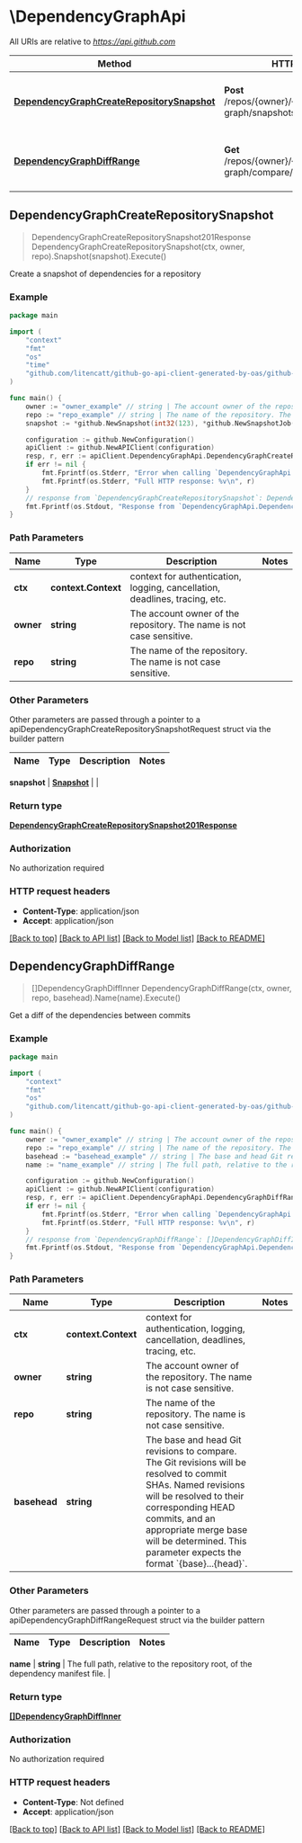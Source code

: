 # \DependencyGraphApi

All URIs are relative to *https://api.github.com*

Method | HTTP request | Description
------------- | ------------- | -------------
[**DependencyGraphCreateRepositorySnapshot**](DependencyGraphApi.md#DependencyGraphCreateRepositorySnapshot) | **Post** /repos/{owner}/{repo}/dependency-graph/snapshots | Create a snapshot of dependencies for a repository
[**DependencyGraphDiffRange**](DependencyGraphApi.md#DependencyGraphDiffRange) | **Get** /repos/{owner}/{repo}/dependency-graph/compare/{basehead} | Get a diff of the dependencies between commits



## DependencyGraphCreateRepositorySnapshot

> DependencyGraphCreateRepositorySnapshot201Response DependencyGraphCreateRepositorySnapshot(ctx, owner, repo).Snapshot(snapshot).Execute()

Create a snapshot of dependencies for a repository



### Example

```go
package main

import (
    "context"
    "fmt"
    "os"
    "time"
    "github.com/litencatt/github-go-api-client-generated-by-oas/github-go"
)

func main() {
    owner := "owner_example" // string | The account owner of the repository. The name is not case sensitive.
    repo := "repo_example" // string | The name of the repository. The name is not case sensitive.
    snapshot := *github.NewSnapshot(int32(123), *github.NewSnapshotJob("5622a2b0-63f6-4732-8c34-a1ab27e102a11", "yourworkflowname_yourjobname"), "ddc951f4b1293222421f2c8df679786153acf689", "refs/heads/main", *github.NewSnapshotDetector("docker buildtime detector", "1.0.0", "http://example.com/docker-buildtimer-detector"), time.Now()) // Snapshot | 

    configuration := github.NewConfiguration()
    apiClient := github.NewAPIClient(configuration)
    resp, r, err := apiClient.DependencyGraphApi.DependencyGraphCreateRepositorySnapshot(context.Background(), owner, repo).Snapshot(snapshot).Execute()
    if err != nil {
        fmt.Fprintf(os.Stderr, "Error when calling `DependencyGraphApi.DependencyGraphCreateRepositorySnapshot``: %v\n", err)
        fmt.Fprintf(os.Stderr, "Full HTTP response: %v\n", r)
    }
    // response from `DependencyGraphCreateRepositorySnapshot`: DependencyGraphCreateRepositorySnapshot201Response
    fmt.Fprintf(os.Stdout, "Response from `DependencyGraphApi.DependencyGraphCreateRepositorySnapshot`: %v\n", resp)
}
```

### Path Parameters


Name | Type | Description  | Notes
------------- | ------------- | ------------- | -------------
**ctx** | **context.Context** | context for authentication, logging, cancellation, deadlines, tracing, etc.
**owner** | **string** | The account owner of the repository. The name is not case sensitive. | 
**repo** | **string** | The name of the repository. The name is not case sensitive. | 

### Other Parameters

Other parameters are passed through a pointer to a apiDependencyGraphCreateRepositorySnapshotRequest struct via the builder pattern


Name | Type | Description  | Notes
------------- | ------------- | ------------- | -------------


 **snapshot** | [**Snapshot**](Snapshot.md) |  | 

### Return type

[**DependencyGraphCreateRepositorySnapshot201Response**](DependencyGraphCreateRepositorySnapshot201Response.md)

### Authorization

No authorization required

### HTTP request headers

- **Content-Type**: application/json
- **Accept**: application/json

[[Back to top]](#) [[Back to API list]](../README.md#documentation-for-api-endpoints)
[[Back to Model list]](../README.md#documentation-for-models)
[[Back to README]](../README.md)


## DependencyGraphDiffRange

> []DependencyGraphDiffInner DependencyGraphDiffRange(ctx, owner, repo, basehead).Name(name).Execute()

Get a diff of the dependencies between commits



### Example

```go
package main

import (
    "context"
    "fmt"
    "os"
    "github.com/litencatt/github-go-api-client-generated-by-oas/github-go"
)

func main() {
    owner := "owner_example" // string | The account owner of the repository. The name is not case sensitive.
    repo := "repo_example" // string | The name of the repository. The name is not case sensitive.
    basehead := "basehead_example" // string | The base and head Git revisions to compare. The Git revisions will be resolved to commit SHAs. Named revisions will be resolved to their corresponding HEAD commits, and an appropriate merge base will be determined. This parameter expects the format `{base}...{head}`.
    name := "name_example" // string | The full path, relative to the repository root, of the dependency manifest file. (optional)

    configuration := github.NewConfiguration()
    apiClient := github.NewAPIClient(configuration)
    resp, r, err := apiClient.DependencyGraphApi.DependencyGraphDiffRange(context.Background(), owner, repo, basehead).Name(name).Execute()
    if err != nil {
        fmt.Fprintf(os.Stderr, "Error when calling `DependencyGraphApi.DependencyGraphDiffRange``: %v\n", err)
        fmt.Fprintf(os.Stderr, "Full HTTP response: %v\n", r)
    }
    // response from `DependencyGraphDiffRange`: []DependencyGraphDiffInner
    fmt.Fprintf(os.Stdout, "Response from `DependencyGraphApi.DependencyGraphDiffRange`: %v\n", resp)
}
```

### Path Parameters


Name | Type | Description  | Notes
------------- | ------------- | ------------- | -------------
**ctx** | **context.Context** | context for authentication, logging, cancellation, deadlines, tracing, etc.
**owner** | **string** | The account owner of the repository. The name is not case sensitive. | 
**repo** | **string** | The name of the repository. The name is not case sensitive. | 
**basehead** | **string** | The base and head Git revisions to compare. The Git revisions will be resolved to commit SHAs. Named revisions will be resolved to their corresponding HEAD commits, and an appropriate merge base will be determined. This parameter expects the format &#x60;{base}...{head}&#x60;. | 

### Other Parameters

Other parameters are passed through a pointer to a apiDependencyGraphDiffRangeRequest struct via the builder pattern


Name | Type | Description  | Notes
------------- | ------------- | ------------- | -------------



 **name** | **string** | The full path, relative to the repository root, of the dependency manifest file. | 

### Return type

[**[]DependencyGraphDiffInner**](DependencyGraphDiffInner.md)

### Authorization

No authorization required

### HTTP request headers

- **Content-Type**: Not defined
- **Accept**: application/json

[[Back to top]](#) [[Back to API list]](../README.md#documentation-for-api-endpoints)
[[Back to Model list]](../README.md#documentation-for-models)
[[Back to README]](../README.md)

